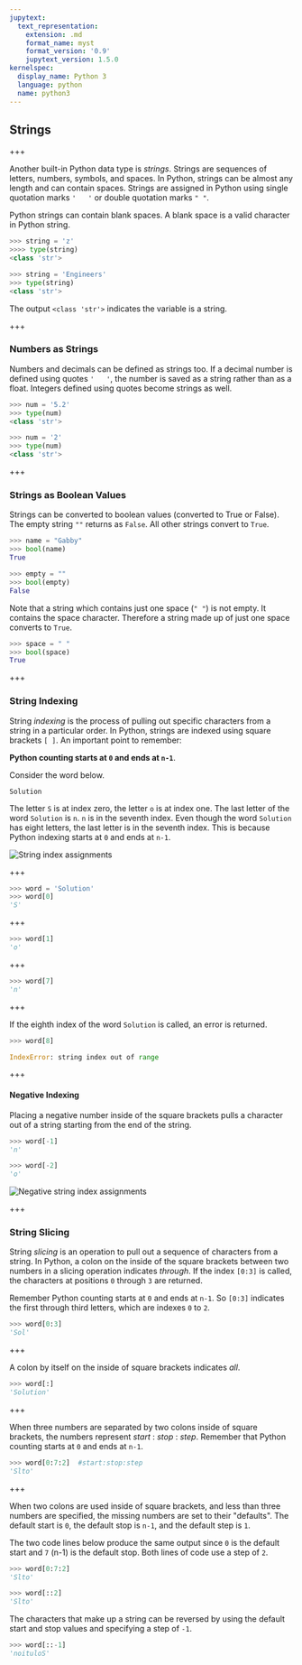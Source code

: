 ```yaml
---
jupytext:
  text_representation:
    extension: .md
    format_name: myst
    format_version: '0.9'
    jupytext_version: 1.5.0
kernelspec:
  display_name: Python 3
  language: python
  name: python3
---
```


## Strings

+++

Another built-in Python data type is _strings_. Strings are sequences of letters, numbers, symbols, and spaces. In Python, strings can be almost any length and can contain spaces. Strings are assigned in Python using single quotation marks ```'   '``` or double quotation marks ```" "```.

Python strings can contain blank spaces. A blank space is a valid character in Python string.

```python
>>> string = 'z'
>>>> type(string)
<class 'str'>

>>> string = 'Engineers'
>>> type(string)
<class 'str'>
```

The output ```<class 'str'>``` indicates the variable is a string.

+++

### Numbers as Strings

Numbers and decimals can be defined as strings too. If a decimal number is defined using quotes ```'   '```, the number is saved as a string rather than as a float. Integers defined using quotes become strings as well.

```python
>>> num = '5.2'
>>> type(num)
<class 'str'>

>>> num = '2'
>>> type(num)
<class 'str'>
```

+++

### Strings as Boolean Values

Strings can be converted to boolean values (converted to True or False). The empty string ```""``` returns as ```False```. All other strings convert to ```True```. 

```python
>>> name = "Gabby"
>>> bool(name)
True
```

```python
>>> empty = ""
>>> bool(empty)
False
```

Note that a string which contains just one space (```" "```) is not empty. It contains the space character. Therefore a string made up of just one space converts to ```True```.

```python
>>> space = " "
>>> bool(space)
True
```

+++

### String Indexing

String _indexing_ is the process of pulling out specific characters from a string in a particular order. In Python, strings are indexed using square brackets ```[ ]```. An important point to remember: 

**Python counting starts at ```0``` and ends at ```n-1```**. 

Consider the word below.

```text
Solution
```

The letter ```S``` is at index zero, the letter ```o``` is at index one. The last letter of the word ```Solution``` is ```n```. ```n``` is in the seventh index. Even though the word ```Solution``` has eight letters, the last letter is in the seventh index. This is because Python indexing starts at ```0``` and ends at ```n-1```.

![String index assignments](images/string_indexing.png)

+++

```python
>>> word = 'Solution'
>>> word[0]
'S'
```

+++

```python
>>> word[1]
'o'
```

+++

```python
>>> word[7]
'n'
```

+++

If the eighth index of the word ```Solution``` is called, an error is returned.

```python
>>> word[8]

IndexError: string index out of range
```

+++

#### Negative Indexing


Placing a negative number inside of the square brackets pulls a character out of a string starting from the end of the string.

```python
>>> word[-1]
'n'
```

```python
>>> word[-2]
'o'
```

![Negative string index assignments](images/reverse_string_indexing.png)

+++

### String Slicing

String _slicing_ is an operation to pull out a sequence of characters from a string. In Python, a colon on the inside of the square brackets between two numbers in a slicing operation indicates _through_. If the index ```[0:3]``` is called, the characters at positions ```0``` through ```3``` are returned.

Remember Python counting starts at ```0``` and ends at ```n-1```. So ```[0:3]``` indicates the first through third letters, which are indexes ```0``` to ```2```.

```python
>>> word[0:3]
'Sol'
```

+++

A colon by itself on the inside of square brackets indicates _all_.

```python
>>> word[:]
'Solution'
```

+++

When three numbers are separated by two colons inside of square brackets, the numbers represent _start_ : _stop_ : _step_. Remember that Python counting starts at ```0``` and ends at ```n-1```. 

```python
>>> word[0:7:2]  #start:stop:step
'Slto'
```

+++

When two colons are used inside of square brackets, and less than three numbers are specified, the missing numbers are set to their "defaults". The default start is ```0```, the default stop is ```n-1```, and the default step is ```1```. 

The two code lines below produce the same output since ```0``` is the default start and ```7``` (n-1) is the default stop. Both lines of code use a step of ```2```.

```python
>>> word[0:7:2]
'Slto'
```

```python
>>> word[::2]
'Slto'
```

The characters that make up a string can be reversed by using the default start and stop values and specifying a step of ```-1```.

```python
>>> word[::-1]
'noituloS'
```

```{code-cell} ipython3

```
